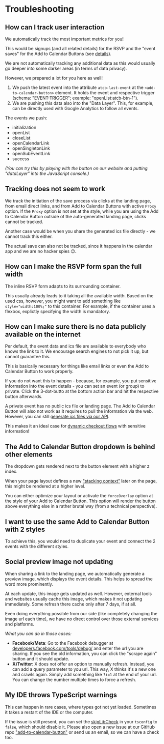 
# Troubleshooting

## How can I track user interaction

We automatically track the most important metrics for you!

This would be signups (and all related details) for the RSVP and the "event saves" for the Add to Calendar Buttons (see [details](/application-manual/analytics)).

We are not automatically tracking any additional data as this would usually go deeper into some darker areas (in terms of data privacy).

However, we prepared a lot for you here as well!

1. We push the latest event into the attribute `atcb-last-event` at the `<add-to-calendar-button>` element. It holds the event and respective trigger (schema: "EVENT:TRIGGER"; example: "openList:atcb-btn-1").
2. We are pushing this data also into the "Data Layer". This, for example, can be directly used with Google Analytics to follow all events.

The events we push:

* initialization
* openList
* closeList
* openCalendarLink
* openSingletonLink
* openSubEventLink
* success

*(You can try this by playing with the button on our website and putting "dataLayer" into the JavaScript console.)*

## Tracking does not seem to work

We track the initiation of the save process via clicks at the landing page, from email direct links, and from Add to Calendar Buttons with active `Proxy` option. If the `Proxy` option is not set at the style, while you are using the Add to Calendar Button outside of the auto-generated landing page, clicks cannot be tracked.

Another case would be when you share the generated ics file directly - we cannot track this either.

The actual save can also not be tracked, since it happens in the calendar app and we are no hacker spies 😉.

## How can I make the RSVP form span the full width

The inline RSVP form adapts to its surrounding container.

This usually already leads to it taking all the available width. Based on the used css, however, you might want to add something like `style="width:100%;"` to this container. For example, if the container uses a flexbox, explictly specifying the width is mandatory.

## How can I make sure there is no data publicly available on the internet

Per default, the event data and ics file are available to everybody who knows the link to it. We encourage search engines to not pick it up, but cannot guarantee this.

This is basically necessary for things like email links or even the Add to Calendar Button to work properly.

If you do not want this to happen - because, for example, you put sensitive information into the event details - you can set an event (or group) to private. Click the 3-dot-butto at the bottom action bar and hit the respective button afterwards.

A private event has no public ics file or landing page. The Add to Calendar Button will also not work as it requires to pull the information via the web. However, you can still [generate ics files via our API](/api/miscellaneous#retrieve-ics-file-body). 

This makes it an ideal case for [dynamic checkout flows](/recipes/dynamic-checkout) with sensitive information!

## The Add to Calendar Button dropdown is behind other elements

The dropdown gets rendered next to the button element with a higher z index.

When your page layout defines a new ["stacking context"](https://developer.mozilla.org/en-US/docs/Web/CSS/CSS_positioned_layout/Understanding_z-index/Stacking_context) later on the page, this might be rendered at a higher level.

You can either optimize your layout or activate the `forceOverlay` option at the style of your Add to Calendar Button. This option will render the button above everything else in a rather brutal way (from a technical perspective).

## I want to use the same Add to Calendar Button with 2 styles

To achieve this, you would need to duplicate your event and connect the 2 events with the different styles.

## Social preview image not updating

When sharing a link to the landing page, we automatically generate a preview image, which displays the event details. This helps to spread the word more prominently.

At each update, this image gets updated as well. However, external tools and websites usually cache this image, which makes it not updating immediately. Some refresh there cache only after 7 days, if at all.

Even doing everything possible from our side (like completely changing the image url each time), we have no direct control over those external services and platforms.

_What you can do in those cases:_

* **Facebook/Meta**: Go to the Facebook debugger at [developers.facebook.com/tools/debug/](https://developers.facebook.com/tools/debug/) and enter the url you are sharing. If you see the old information, you can click the "scrape again" button and it should update.
* **X/Twitter**: X does not offer an option to manually refresh. Instead, you can add a query parameter to you url. This way, X thinks it's a new one and crawls again. Simply add something like `?i=1` at the end of your url. You can change the number multiple times to force a refresh.

## My IDE throws TypeScript warnings

This can happen in rare cases, where types got not yet loaded. Sometimes it takes a restart of the IDE or the computer.

If the issue is still present, you can set the [skipLibCheck](https://www.typescriptlang.org/tsconfig#skipLibCheck) in your `tsconfig` to `false`, which should disable it.
Please also open a new issue at our GitHub repo ["add-to-calendar-button"](https://github.com/add2cal/add-to-calendar-button/issues/new/choose) or send us an email, so we can have a check too.